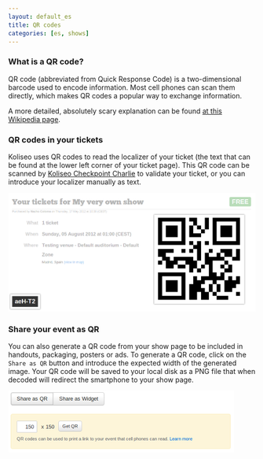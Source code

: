 ```yaml
---
layout: default_es
title: QR codes
categories: [es, shows]
---
```


<h3>What is a QR code?</h3>

QR code (abbreviated from Quick Response Code) is a two-dimensional barcode used to encode information. Most cell phones can scan them directly, which makes QR codes a popular way to exchange information.

A more detailed, absolutely scary explanation can be found [at this Wikipedia page](http://en.wikipedia.org/wiki/QR_code).

<h3>QR codes in your tickets</h3>

Koliseo uses QR codes to read the localizer of your ticket (the text that can be found at the lower left corner of your ticket page). This QR code can be scanned by [Koliseo Checkpoint Charlie](/android) to validate your ticket, or you can introduce your localizer manually as text.

<p><img src="/img/qr-ticket.png" class="img-polaroid img-rounded"></p>

<h3>Share your event as QR</h3>

You can also generate a QR code from your show page to be included in handouts, packaging, posters or ads. To generate a QR code, click on the ```Share as QR``` button and introduce the expected width of the generated image. Your QR code will be saved to your local disk as a PNG file that when decoded will redirect the smartphone to your show page.

<p><img src="/img/qr-show.png" class="img-polaroid img-rounded"></p>


